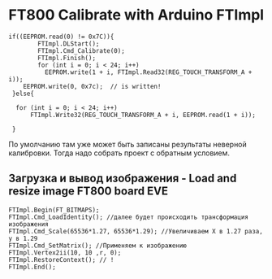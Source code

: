 # FT800 Calibrate with Arduino FTImpl

``` 
if((EEPROM.read(0) != 0x7C)){
        FTImpl.DLStart();
        FTImpl.Cmd_Calibrate(0);
        FTImpl.Finish();
        for (int i = 0; i < 24; i++)
          EEPROM.write(1 + i, FTImpl.Read32(REG_TOUCH_TRANSFORM_A + i));
    EEPROM.write(0, 0x7c);  // is written!	
 }else{
 
  for (int i = 0; i < 24; i++)
      FTImpl.Write32(REG_TOUCH_TRANSFORM_A + i, EEPROM.read(1 + i));
      
 }
```
По умолчанию там уже может быть записаны результаты неверной калибровки. Тогда надо собрать проект с обратным условием.


## Загрузка и вывод изображения - Load and resize image FT800 board EVE
```              
FTImpl.Begin(FT_BITMAPS);
FTImpl.Cmd_LoadIdentity(); //далее будет происходить трансформация изображения
FTImpl.Cmd_Scale(65536*1.27, 65536*1.29); //Увеличиваем X в 1.27 раза, у в 1.29
FTImpl.Cmd_SetMatrix(); //Применяем к изображению
FTImpl.Vertex2ii(10, 10 ,r, 0);	
FTImpl.RestoreContext(); // !
FTImpl.End();  

```
